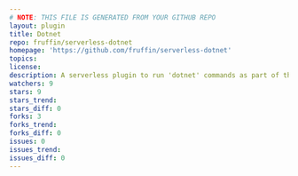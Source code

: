 ```yaml
---
# NOTE: THIS FILE IS GENERATED FROM YOUR GITHUB REPO
layout: plugin
title: Dotnet
repo: fruffin/serverless-dotnet
homepage: 'https://github.com/fruffin/serverless-dotnet'
topics: 
license: 
description: A serverless plugin to run 'dotnet' commands as part of the deploy process
watchers: 9
stars: 9
stars_trend: 
stars_diff: 0
forks: 3
forks_trend: 
forks_diff: 0
issues: 0
issues_trend: 
issues_diff: 0
---
```

